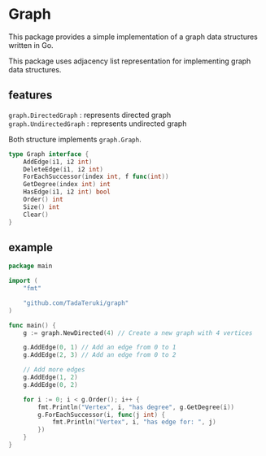 # Graph

This package provides a simple implementation of a graph data structures written in Go.

This package uses adjacency list representation for implementing graph data structures.

## features

`graph.DirectedGraph` : represents directed graph<br>
`graph.UndirectedGraph` : represents undirected graph<br>

Both structure implements `graph.Graph`.
```go
type Graph interface {
	AddEdge(i1, i2 int)
	DeleteEdge(i1, i2 int)
	ForEachSuccessor(index int, f func(int))
	GetDegree(index int) int
	HasEdge(i1, i2 int) bool
	Order() int
	Size() int
    Clear()
}
```

## example

```go
package main

import (
	"fmt"

	"github.com/TadaTeruki/graph"
)

func main() {
	g := graph.NewDirected(4) // Create a new graph with 4 vertices

	g.AddEdge(0, 1) // Add an edge from 0 to 1
	g.AddEdge(2, 3) // Add an edge from 0 to 2

	// Add more edges
	g.AddEdge(1, 2)
	g.AddEdge(0, 2)

	for i := 0; i < g.Order(); i++ {
		fmt.Println("Vertex", i, "has degree", g.GetDegree(i))
		g.ForEachSuccessor(i, func(j int) {
			fmt.Println("Vertex", i, "has edge for: ", j)
		})
	}
}

```